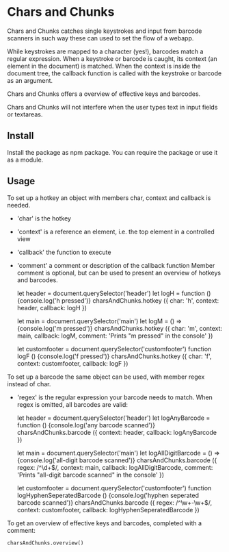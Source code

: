 # Chars and Chunks

Chars and Chunks catches single keystrokes and input from barcode scanners in
such way these can used to set the flow of a webapp.

While keystrokes are mapped to a character (yes!), barcodes match a
regular expression. When a keystroke or barcode is caught, its context (an
element in the document) is matched. When the context is inside the document tree,
the callback function is called with the keystroke or barcode as an argument.

Chars and Chunks offers a overview of effective keys and barcodes.

Chars and Chunks will not interfere when the user types text in input fields
or textareas.

## Install

Install the package as npm package. You can require the package or use it as
a module.

## Usage

To set up a hotkey an object with members char, context and callback is needed.
* 'char' is the hotkey
* 'context' is a reference an element, i.e. the top element in a controlled view
* 'callback' the function to execute
* 'comment' a comment or description of the callback function
Member comment is optional, but can be used to present an overview of
hotkeys and barcodes.

    let header = document.querySelector('header')
    let logH = function () {console.log('h pressed')}
    charsAndChunks.hotkey ({ char: 'h', context: header, callback: logH })

    let main = document.querySelector('main')
    let logM = () => {console.log('m pressed')}
    charsAndChunks.hotkey ({ char: 'm', context: main, callback: logM, comment: 'Prints "m pressed" in the console' })

    let customfooter = document.querySelector('customfooter')
    function logF () {console.log('f pressed')}
    charsAndChunks.hotkey ({ char: 'f', context: customfooter, callback: logF })

To set up a barcode the same object can be used, with member regex instead of char.
* 'regex' is the regular expression your barcode needs to match.
When regex is omitted, all barcodes are valid:

    let header = document.querySelector('header')
    let logAnyBarcode = function () {console.log('any barcode scanned')}
    charsAndChunks.barcode ({ context: header, callback: logAnyBarcode })

    let main = document.querySelector('main')
    let logAllDigitBarcode = () => {console.log('all-digit barcode scanned')}
    charsAndChunks.barcode ({ regex: /^\d+$/, context: main, callback: logAllDigitBarcode, comment: 'Prints "all-digit barcode scanned" in the console' })

    let customfooter = document.querySelector('customfooter')
    function logHyphenSeperatedBarcode () {console.log('hyphen seperated barcode scanned')}
    charsAndChunks.barcode ({ regex: /^\w+-\w+$/, context: customfooter, callback: logHyphenSeperatedBarcode })

To get an overview of effective keys and barcodes, completed with a comment:

    charsAndChunks.overview()
